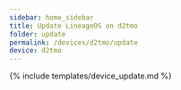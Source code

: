 ```yaml
---
sidebar: home_sidebar
title: Update LineageOS on d2tmo
folder: update
permalink: /devices/d2tmo/update
device: d2tmo
---
```

{% include templates/device_update.md %}

